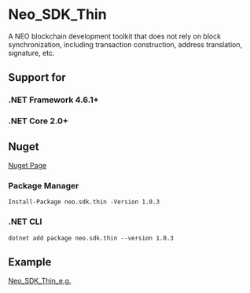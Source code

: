 # Neo_SDK_Thin
A NEO blockchain development toolkit that does not rely on block synchronization, including transaction construction, address translation, signature, etc.

## Support for 

### .NET Framework 4.6.1+

### .NET Core 2.0+


## Nuget

[Nuget Page](https://www.nuget.org/packages/neo.sdk.thin/)

### Package Manager

```
Install-Package neo.sdk.thin -Version 1.0.3
```

### .NET CLI


```
dotnet add package neo.sdk.thin --version 1.0.3
```


## Example
[Neo_SDK_Thin_e.g.](https://github.com/NewEconoLab/Neo_SDK_Thin_e.g.)
